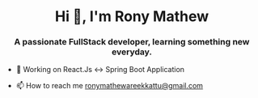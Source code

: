 <h1 align="center">Hi 👋, I'm Rony Mathew</h1>
<h3 align="center">A passionate FullStack developer, learning something new everyday.</h3>

- 🌱 Working on React.Js <-> Spring Boot Application

- 📫 How to reach me ronymathewareekkattu@gmail.com

